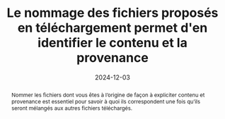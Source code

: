 ---
title: Le nommage des fichiers  proposés en téléchargement permet d'en identifier le contenu et la provenance
abstract: Nommer les fichiers dont vous êtes à l’origine de façon à expliciter contenu et provenance est essentiel pour savoir à quoi ils correspondent une fois qu’ils seront mélangés aux autres fichiers téléchargés. 
categories: 
    - "Liens"
agrege: O4145-E050
opquast: '4 145'
indiceebook: '050'
description: "Règle n°50"
before: "049"
weight: "50"
after: "051"
actif: '1'
layout: rules
date: 2024-12-03
tags: 
    - "Confiance"
    - "Utilisabilité"
objectif: 
    - "Améliorer l’identification des fichiers"
    - "Éviter les confusions"
Meo: 
    - "Pour chaque fichier téléchargeable dont vous êtes à l’origine, utiliser un nom de fichier mentionnant explicitement la structure éditrice de manière à permettre de l'identifier et d’avoir une idée de la nature du contenu."
Controle: 
    - "Vérifier, pour chaque fichier dont vous êtes à l’origine qui peut être téléchargé, que le nom du fichier mentionne explicitement la structure éditrice ainsi que la nature du contenu."
epubcheck: 
ace: 
humancheck: true
ReadiumGoToolkit: 
Source: 
    - "Opquast"
Referentiel: 
    - "N/A"
steps: 
    - "Projet éditorial"
---